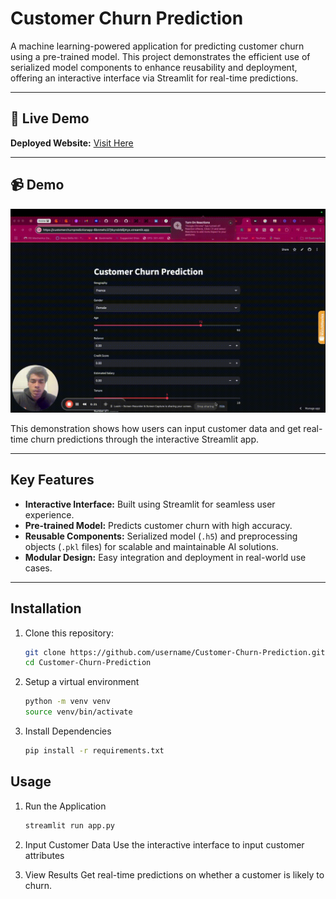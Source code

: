 # Customer Churn Prediction

A machine learning-powered application for predicting customer churn using a pre-trained model. This project demonstrates the efficient use of serialized model components to enhance reusability and deployment, offering an interactive interface via Streamlit for real-time predictions.

---

## 🚀 Live Demo
**Deployed Website:** [Visit Here](https://customerchurnpredictionapp-6bnmehc37jtkyndzb6jmys.streamlit.app/)  


---

## 📹 Demo

![Customer Churn Prediction Demo](demo/test.gif)  

This demonstration shows how users can input customer data and get real-time churn predictions through the interactive Streamlit app.

---

## Key Features
- **Interactive Interface:** Built using Streamlit for seamless user experience.
- **Pre-trained Model:** Predicts customer churn with high accuracy.
- **Reusable Components:** Serialized model (`.h5`) and preprocessing objects (`.pkl` files) for scalable and maintainable AI solutions.
- **Modular Design:** Easy integration and deployment in real-world use cases.

---

## Installation

1. Clone this repository:
   ```bash
   git clone https://github.com/username/Customer-Churn-Prediction.git
   cd Customer-Churn-Prediction

2. Setup a virtual environment
   ```bash
   python -m venv venv
   source venv/bin/activate

3. Install Dependencies
   ```bash
   pip install -r requirements.txt

## Usage

1. Run the Application
   ```bash
   streamlit run app.py

2. Input Customer Data
Use the interactive interface to input customer  attributes

3. View Results
Get real-time predictions on whether a customer is likely to churn.